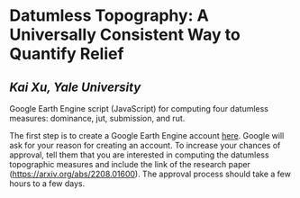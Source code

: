 # Datumless Topography: A Universally Consistent Way to Quantify Relief
## _Kai Xu, Yale University_

Google Earth Engine script (JavaScript) for computing four datumless measures: dominance, jut, submission, and rut.

The first step is to create a Google Earth Engine account [here](https://earthengine.google.com/new_signup/). Google will ask for your reason for creating an account. To increase your chances of approval, tell them that you are interested in computing the datumless topographic measures and include the link of the research paper (https://arxiv.org/abs/2208.01600). The approval process should take a few hours to a few days.

 
